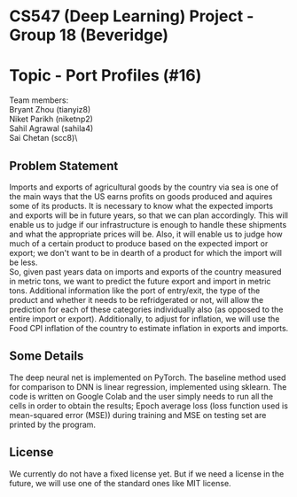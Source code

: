 # CS547 (Deep Learning) Project - Group 18 (Beveridge)

# Topic - Port Profiles (#16)

Team members:\
Bryant Zhou (tianyiz8)\
Niket Parikh (niketnp2)\
Sahil Agrawal (sahila4)\
Sai Chetan (scc8)\

## Problem Statement

Imports and exports of agricultural goods by the country via sea is one of the main ways that the US earns profits on goods produced and aquires some of its products. It is necessary to know what the expected imports and exports will be in future years, so that we can plan accordingly. This will enable us to judge if our infrastructure is enough to handle these shipments and what the appropriate prices will be. Also, it will enable us to judge how much of a certain product to produce based on the expected import or export; we don't want to be in dearth of a product for which the import will be less.\
So, given past years data on imports and exports of the country measured in metric tons, we want to predict the future export and import in metric tons. Additional information like the port of entry/exit, the type of the product and whether it needs to be refridgerated or not, will allow the prediction for each of these categories individually also (as opposed to the entire import or export). Additionally, to adjust for inflation, we will use the Food CPI inflation of the country to estimate inflation in exports and imports.

## Some Details
The deep neural net is implemented on PyTorch. The baseline method used for comparison to DNN is linear regression, implemented using sklearn. The code is written on Google Colab and the user simply needs to run all the cells in order to obtain the results; Epoch average loss (loss function used is mean-squared error (MSE)) during training and MSE on testing set are printed by the program. 


## License

We currently do not have a fixed license yet. But if we need a license in the future, we will use one of the standard ones like MIT license.
